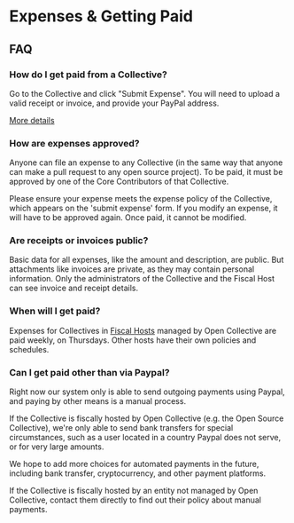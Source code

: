 # Expenses & Getting Paid

## FAQ

### How do I get paid from a Collective?

Go to the Collective and click "Submit Expense". You will need to upload a valid receipt or invoice, and provide your PayPal address.

[More details](submitting-expenses.md)

### How are expenses approved?

Anyone can file an expense to any Collective \(in the same way that anyone can make a pull request to any open source project\). To be paid, it must be approved by one of the Core Contributors of that Collective. 

Please ensure your expense meets the expense policy of the Collective, which appears on the 'submit expense' form. If you modify an expense, it will have to be approved again. Once paid, it cannot be modified.

### Are receipts or invoices public?

Basic data for all expenses, like the amount and description, are public. But attachments like invoices are private, as they may contain personal information. Only the administrators of the Collective and the Fiscal Host can see invoice and receipt details.

### When will I get paid?

Expenses for Collectives in [Fiscal Hosts](../hosts/) managed by Open Collective are paid weekly, on Thursdays. Other hosts have their own policies and schedules.

### Can I get paid other than via Paypal?

Right now our system only is able to send outgoing payments using Paypal, and paying by other means is a manual process. 

If the Collective is fiscally hosted by Open Collective \(e.g. the Open Source Collective\), we're only able to send bank transfers for special circumstances, such as a user located in a country Paypal does not serve, or for very large amounts.  

We hope to add more choices for automated payments in the future, including bank transfer, cryptocurrency, and other payment platforms.

If the Collective is fiscally hosted by an entity not managed by Open Collective, contact them directly to find out their policy about manual payments.

